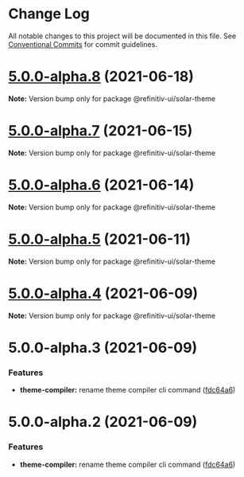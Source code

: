 # Change Log

All notable changes to this project will be documented in this file.
See [Conventional Commits](https://conventionalcommits.org) for commit guidelines.

# [5.0.0-alpha.8](https://git.sami.int.thomsonreuters.com/elf/refinitiv-ui/compare/@refinitiv-ui/solar-theme@5.0.0-alpha.7...@refinitiv-ui/solar-theme@5.0.0-alpha.8) (2021-06-18)

**Note:** Version bump only for package @refinitiv-ui/solar-theme





# [5.0.0-alpha.7](https://git.sami.int.thomsonreuters.com/elf/refinitiv-ui/compare/@refinitiv-ui/solar-theme@5.0.0-alpha.6...@refinitiv-ui/solar-theme@5.0.0-alpha.7) (2021-06-15)

**Note:** Version bump only for package @refinitiv-ui/solar-theme





# [5.0.0-alpha.6](https://git.sami.int.thomsonreuters.com/elf/refinitiv-ui/compare/@refinitiv-ui/solar-theme@5.0.0-alpha.5...@refinitiv-ui/solar-theme@5.0.0-alpha.6) (2021-06-14)

**Note:** Version bump only for package @refinitiv-ui/solar-theme





# [5.0.0-alpha.5](https://git.sami.int.thomsonreuters.com/elf/refinitiv-ui/compare/@refinitiv-ui/solar-theme@5.0.0-alpha.4...@refinitiv-ui/solar-theme@5.0.0-alpha.5) (2021-06-11)

**Note:** Version bump only for package @refinitiv-ui/solar-theme





# [5.0.0-alpha.4](https://git.sami.int.thomsonreuters.com/elf/refinitiv-ui/compare/@refinitiv-ui/solar-theme@5.0.0-alpha.3...@refinitiv-ui/solar-theme@5.0.0-alpha.4) (2021-06-09)

**Note:** Version bump only for package @refinitiv-ui/solar-theme





# 5.0.0-alpha.3 (2021-06-09)


### Features

* **theme-compiler:** rename theme compiler cli command ([fdc64a6](https://git.sami.int.thomsonreuters.com/elf/refinitiv-ui/commits/fdc64a66b5b003d3e039f3d8ebb77fe1a06e7729))





# 5.0.0-alpha.2 (2021-06-09)


### Features

* **theme-compiler:** rename theme compiler cli command ([fdc64a6](https://git.sami.int.thomsonreuters.com/elf/refinitiv-ui/commits/fdc64a66b5b003d3e039f3d8ebb77fe1a06e7729))
